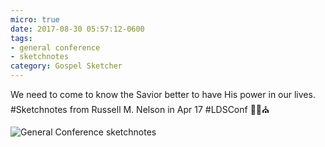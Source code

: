 ```yaml
---
micro: true
date: 2017-08-30 05:57:12-0600
tags:
- general conference
- sketchnotes
category: Gospel Sketcher
---
```


We need to come to know the Savior better to have His power in our lives. #Sketchnotes from Russell M. Nelson in Apr 17 #LDSConf ✍🏼⛪️

<img src="https://gospelsketcher.org/uploads/2018/a5e3fc4adf.jpg" alt="General Conference sketchnotes" />

